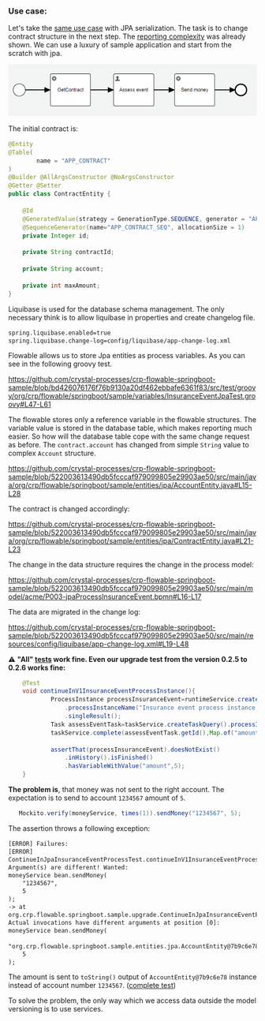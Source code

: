 ### Use case:

Let's take the [same use case](01_serializable.md) with JPA serialization. The task is to change contract structure in the next step. 
The [reporting complexity](02_json.md) was already shown. We can use a luxury of sample application and start from the 
scratch with jpa.

![insurance event process](../images/insuranceEventProcess.png)

The initial contract is:
```java
@Entity
@Table(
        name = "APP_CONTRACT"
)
@Builder @AllArgsConstructor @NoArgsConstructor
@Getter @Setter
public class ContractEntity {

    @Id
    @GeneratedValue(strategy = GenerationType.SEQUENCE, generator = "APP_CONTRACT_SEQ")
    @SequenceGenerator(name="APP_CONTRACT_SEQ", allocationSize = 1)
    private Integer id;

    private String contractId;

    private String account;

    private int maxAmount;
}
```
Liquibase is used for the database schema management. The only necessary think is to allow liquibase in properties and create changelog file. 
```properties
spring.liquibase.enabled=true
spring.liquibase.change-log=config/liquibase/app-change-log.xml
```
Flowable allows us to store Jpa entities as process variables. As you can see in the following groovy test.

https://github.com/crystal-processes/crp-flowable-springboot-sample/blob/bd426076176f76b9130a20df462ebbafe6361f83/src/test/groovy/org/crp/flowable/springboot/sample/variables/InsuranceEventJpaTest.groovy#L47-L61

The flowable stores only a reference variable in the flowable structures. The variable value is stored in the database 
table, which makes reporting much easier. So how will the database table cope with the same change request as before.
The `contract.account` has changed from simple `String` value to complex `Account` structure.

https://github.com/crystal-processes/crp-flowable-springboot-sample/blob/522003613490db5fcccaf979099805e29903ae50/src/main/java/org/crp/flowable/springboot/sample/entities/jpa/AccountEntity.java#L15-L28

The contract is changed accordingly:

https://github.com/crystal-processes/crp-flowable-springboot-sample/blob/522003613490db5fcccaf979099805e29903ae50/src/main/java/org/crp/flowable/springboot/sample/entities/jpa/ContractEntity.java#L21-L23

The change in the data structure requires the change in the process model:

https://github.com/crystal-processes/crp-flowable-springboot-sample/blob/522003613490db5fcccaf979099805e29903ae50/src/main/model/acme/P003-jpaProcessInsuranceEvent.bpmn#L16-L17

The data are migrated in the change log:

https://github.com/crystal-processes/crp-flowable-springboot-sample/blob/522003613490db5fcccaf979099805e29903ae50/src/main/resources/config/liquibase/app-change-log.xml#L19-L48


:warning: **"All" [tests]() work fine. Even our upgrade test from the version 0.2.5 to 0.2.6 works fine:**
```java
    @Test
    void continueInV1InsuranceEventProcessInstance(){
            ProcessInstance processInsuranceEvent=runtimeService.createProcessInstanceQuery()
                .processInstanceName("Insurance event process instance from release 0.2.5")
                .singleResult();
            Task assessEventTask=taskService.createTaskQuery().processInstanceId(processInsuranceEvent.getId()).singleResult();
            taskService.complete(assessEventTask.getId(),Map.of("amount",5));

            assertThat(processInsuranceEvent).doesNotExist()
                .inHistory().isFinished()
                .hasVariableWithValue("amount",5);
    }
```
**The problem is**, that money was not sent to the right account. The expectation is to send to account `1234567` amount of `5`.
```java
   Mockito.verify(moneyService, times(1)).sendMoney("1234567", 5);
```
The assertion throws a following exception:
```shell
[ERROR] Failures:
[ERROR]   ContinueInJpaInsuranceEventProcessTest.continueInV1InsuranceEventProcessInstance:49
Argument(s) are different! Wanted:
moneyService bean.sendMoney(
    "1234567",
    5
);
-> at org.crp.flowable.springboot.sample.upgrade.ContinueInJpaInsuranceEventProcessTest.continueInV1InsuranceEventProcessInstance(ContinueInJpaInsuranceEventProcessTest.java:49)
Actual invocations have different arguments at position [0]:
moneyService bean.sendMoney(
    "org.crp.flowable.springboot.sample.entities.jpa.AccountEntity@7b9c6e78",
    5
);
```
The amount is sent to `toString()` output of `AccountEntity@7b9c6e78` instance instead of account number `1234567`.
([complete test](https://github.com/crystal-processes/crp-sample-upgrade-test/blob/006d9334f4da618a949e9fefb98bc1b10b047c00/release-0.2.6/src/test/java/org/crp/flowable/springboot/sample/upgrade/ContinueInJpaInsuranceEventProcessTest.java#L36)) 

To solve the problem, the only way which we access data outside the model versioning is to use services.    